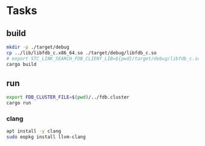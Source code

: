 # Tasks

## build

```bash
mkdir -p ./target/debug
cp ../lib/libfdb_c.x86_64.so ./target/debug/libfdb_c.so
# export STC_LINK_SEARCH_FDB_CLIENT_LIB=${pwd}/target/debug/libfdb_c.so
cargo build
```

## run

```bash
export FDB_CLUSTER_FILE=$(pwd)/../fdb.cluster
cargo run
```

### clang

```bash
apt install -y clang
sudo eopkg install llvm-clang
```
